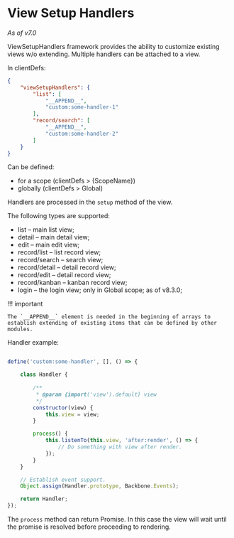 # View Setup Handlers

*As of v7.0*

ViewSetupHandlers framework provides the ability to customize existing views w/o extending. Multiple handlers can be attached to a view.

In clientDefs:

```json
{
    "viewSetupHandlers": {
        "list": [
            "__APPEND__",
            "custom:some-handler-1"
        ],
        "record/search": [
            "__APPEND__",
            "custom:some-handler-2"
        ]
    }
}
```

Can be defined:

* for a scope (clientDefs > {ScopeName})
* globally (clientDefs > Global)

Handlers are processed in the `setup` method of the view.

The following types are supported:

* list – main list view;
* detail – main detail view;
* edit – main edit view;
* record/list – list record view;
* record/search – search view;
* record/detail – detail record view;
* record/edit – detail record view;
* record/kanban – kanban record view;
* login – the login view; only in Global scope; as of v8.3.0;

!!! important

    The `__APPEND__` element is needed in the beginning of arrays to establish extending of existing items that can be defined by other modules.

Handler example:

```js

define('custom:some-handler', [], () => {

    class Handler {
        
        /**
         * @param {import('view').default} view
         */
        constructor(view) {
            this.view = view;
        }

        process() {
            this.listenTo(this.view, 'after:render', () => {
                // Do something with view after render.
            });
        }
    }

    // Establish event support.
    Object.assign(Handler.prototype, Backbone.Events);

    return Handler;
});
```

The `process` method can return Promise. In this case the view will wait until the promise is resolved before proceeding to rendering.
